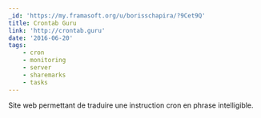 ```yaml
---
_id: 'https://my.framasoft.org/u/borisschapira/?9Cet9Q'
title: Crontab Guru
link: 'http://crontab.guru'
date: '2016-06-20'
tags:
    - cron
    - monitoring
    - server
    - sharemarks
    - tasks
---
```


<div class="markdown"><p>Site web permettant de traduire une instruction cron en phrase intelligible.
</p></div>
